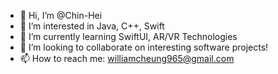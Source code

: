 - 👋 Hi, I’m @Chin-Hei
- 👀 I’m interested in Java, C++, Swift
- 🌱 I’m currently learning SwiftUI, AR/VR Technologies
- 💞️ I’m looking to collaborate on interesting software projects!
- 📫 How to reach me: williamcheung965@gmail.com

<!---
Chin-Hei/Chin-Hei is a ✨ special ✨ repository because its `README.md` (this file) appears on your GitHub profile.
You can click the Preview link to take a look at your changes.
--->

